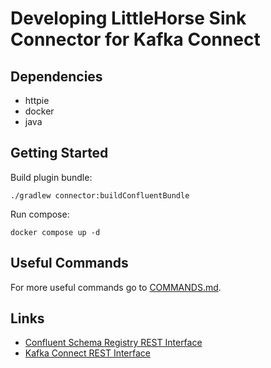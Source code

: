 # Developing LittleHorse Sink Connector for Kafka Connect

## Dependencies

- httpie
- docker
- java

## Getting Started

Build plugin bundle:

```shell
./gradlew connector:buildConfluentBundle
```

Run compose:

```shell
docker compose up -d
```

## Useful Commands

For more useful commands go to [COMMANDS.md](COMMANDS.md).

## Links

- [Confluent Schema Registry REST Interface](https://docs.confluent.io/platform/current/schema-registry/develop/api.html)
- [Kafka Connect REST Interface](https://docs.confluent.io/platform/current/connect/references/restapi.html)
